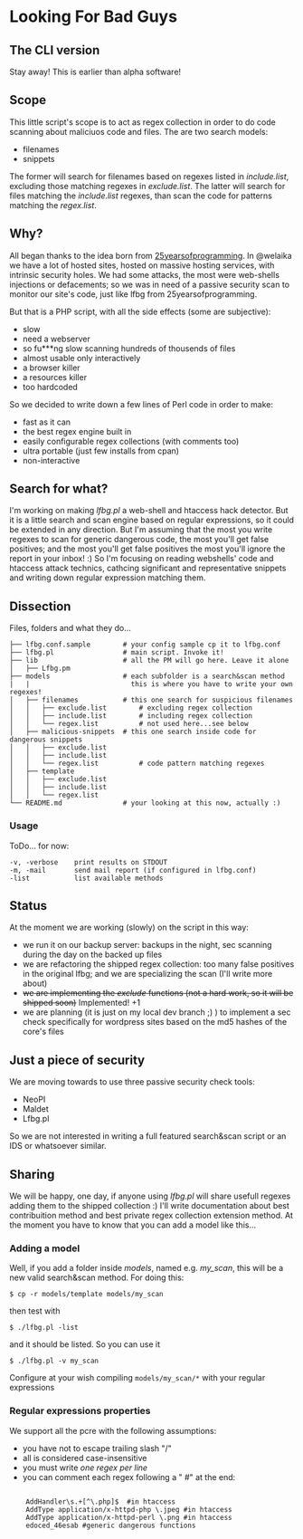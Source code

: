 # Looking For Bad Guys

## The CLI version

Stay away! This is earlier than alpha software!

## Scope

This little script's scope is to act as regex collection in order to do
code scanning about maliciuos code and files.
The are two search models:

* filenames
* snippets

The former will search for filenames based on regexes listed in _include.list_,
excluding those matching regexes in _exclude.list_. The latter will search for
files matching the _include.list_ regexes, than scan the code for patterns 
matching the _regex.list_.

## Why?

All began thanks to the idea born from [25yearsofprogramming](http://25yearsofprogramming.com/php/findmaliciouscode.htm).
In @welaika we have a lot of hosted sites, hosted on massive hosting services, 
with intrinsic security holes. We had some attacks, the most were web-shells
injections or defacements; so we was in need of a passive security scan to monitor
our site's code, just like lfbg from 25yearsofprogramming.

But that is a PHP script, with all the side effects (some are subjective):

* slow
* need a webserver
* so fu***ng slow scanning hundreds of thousends of files
* almost usable only interactively
* a browser killer
* a resources killer
* too hardcoded

So we decided to write down a few lines of Perl code in order to make:

* fast as it can
* the best regex engine built in
* easily configurable regex collections (with comments too)
* ultra portable (just few installs from cpan)
* non-interactive

## Search for what?

I'm working on making _lfbg.pl_ a web-shell and htaccess hack detector. But it
is a little search and scan engine based on regular expressions, so it could
be extended in any direction.
But I'm assuming that the most you write regexes to scan for generic dangerous
code, the most you'll get false positives; and the most you'll get false positives
the most you'll ignore the report in your inbox! :)
So I'm focusing on reading webshells' code and htaccess attack technics, cathcing
significant and representative snippets and writing down regular expression
matching them.

## Dissection

Files, folders and what they do...

    ├── lfbg.conf.sample        # your config sample cp it to lfbg.conf
    ├── lfbg.pl                 # main script. Invoke it!
    ├── lib                     # all the PM will go here. Leave it alone
    │   ├── Lfbg.pm
    ├── models                  # each subfolder is a search&scan method
    |   |                         this is where you have to write your own regexes!
    │   ├── filenames           # this one search for suspicious filenames
    │   │   ├── exclude.list        # excluding regex collection
    │   │   ├── include.list        # including regex collection
    │   │   └── regex.list          # not used here...see below
    │   ├── malicious-snippets  # this one search inside code for dangerous snippets
    │   │   ├── exclude.list
    │   │   ├── include.list
    │   │   └── regex.list          # code pattern matching regexes
    │   ├── template
    │   │   ├── exclude.list
    │   │   ├── include.list
    │   │   └── regex.list
    └── README.md               # your looking at this now, actually :)

### Usage

ToDo... for now:

    -v, -verbose    print results on STDOUT
    -m, -mail       send mail report (if configured in lfbg.conf)
    -list           list available methods

## Status

At the moment we are working (slowly) on the script in this way:

* we run it on our backup server: backups in the night, sec scanning during the
day on the backed up files
* we are refactoring the shipped regex collection: too many false positives in
the original lfbg; and we are specializing the scan (I'll write more about)
* <s>we are implementing the _exclude_ functions (not a hard work, so it will be
shipped soon)</s> Implemented! +1
* we are planning (it is just on my local dev branch ;) ) to implement a sec
check specifically for wordpress sites based on the md5 hashes of the core's files

## Just a piece of security

We are moving towards to use three passive security check tools:

* NeoPI
* Maldet
* Lfbg.pl

So we are not interested in writing a full featured search&scan script or an
IDS or whatsoever similar.

## Sharing

We will be happy, one day, if anyone using _lfbg.pl_ will share usefull regexes
adding them to the shipped collection :)
I'll write documentation about best contribuition method and best private regex
collection extension method. At the moment you have to know that you can add a
model like this...

### Adding a model

Well, if you add a folder inside _models_, named e.g. _my_scan_, this will be a
new valid search&scan method. For doing this:

    $ cp -r models/template models/my_scan

then test with

    $ ./lfbg.pl -list

and it should be listed. So you can use it

    $ ./lfbg.pl -v my_scan

Configure at your wish compiling ```models/my_scan/*``` with your regular expressions

### Regular expressions properties

We support all the pcre with the following assumptions:

* you have not to escape trailing slash "/"
* all is considered case-insensitive
* you must write *one regex per line*
* you can comment each regex following a " #" at the end:


```

    AddHandler\s.+[^\.php]$  #in htaccess
    AddType application/x-httpd-php \.jpeg #in htaccess
    AddType application/x-httpd-perl \.png #in htaccess
    edoced_46esab #generic dangerous functions

```